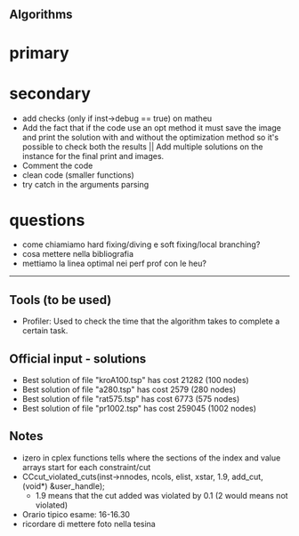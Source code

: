 ## Algorithms

# primary

# secondary
- add checks (only if inst->debug == true) on matheu
- Add the fact that if the code use an opt method it must save the image and print the solution with and without the optimization method so it's possible to check both the results || Add multiple solutions on the instance for the final print and images.
- Comment the code
- clean code (smaller functions)
- try catch in the arguments parsing

# questions
- come chiamiamo hard fixing/diving e soft fixing/local branching?
- cosa mettere nella bibliografia
- mettiamo la linea optimal nei perf prof con le heu?

---------------------------------------------------

## Tools (to be used)
- Profiler: Used to check the time that the algorithm takes to complete a certain task.


## Official input - solutions
- Best solution of file "kroA100.tsp" has cost 21282 (100 nodes)
- Best solution of file "a280.tsp" has cost 2579 (280 nodes)
- Best solution of file "rat575.tsp" has cost 6773 (575 nodes)
- Best solution of file "pr1002.tsp" has cost 259045 (1002 nodes)


## Notes
- izero in cplex functions tells where the sections of the index and value arrays start for each constraint/cut
- CCcut_violated_cuts(inst->nnodes, ncols, elist, xstar, 1.9, add_cut, (void*) &user_handle);
    - 1.9 means that the cut added was violated by 0.1 (2 would means not violated)
- Orario tipico esame: 16-16.30
- ricordare di mettere foto nella tesina